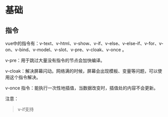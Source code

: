 # 基础

## 指令

vue中的指令有：v-text、v-html、v-show、v-if、v-else、v-else-if、v-for、v-on、v-bind、v-model、v-slot、v-pre、v-cloak、v-once 。

v-pre：用于跳过大量没有指令的节点会加快编译。

v-cloak：解决屏幕闪动。网络满的时候，屏幕会出现模板、变量等问题，可以使用这个指令解决。

v-once 指令：能执行一次性地插值，当数据改变时，插值处的内容不会更新。

注意：

> v-if支持<template>元素；v-show` 不支持 `<template>` 元素，也不支持 `v-else。

使用v-if和v-else作用两个相同的元素的时候，元素不会被替换掉而是换掉他们的元素相关属性，已达到高效复用的目的。如果希望达到替换元素的效果，可以绑定key属性来属性

```vue
<template v-if="loginType === 'username'">
  <label>Username</label>
  <input placeholder="Enter your username" key="username-input">
</template>
<template v-else>
  <label>Email</label>
  <input placeholder="Enter your email address" key="email-input">
</template>
```

以上代码绑定了可以之后，可以实现两个input标签之间的替换，而label为绑定key，仍然被高效复用。

### v-model修饰符

- .lazy：将input事件转为change` 事件_之后_进行同步

- ### .number

- ### .trim

组件上使用一个v-model，将会向组件内部传递一个props默认为value的属性（可以名为为v-modle绑定的属性名）同时向组件绑定一个input事件。

### v-if和v-show的局别

- `v-if` 是“真正”的条件渲染，因为它会确保在切换过程中条件块内的事件监听器和子组件适当地被销毁和重建。
- `v-if` 也是**惰性的**：如果在初始渲染时条件为假，则什么也不做——直到条件第一次变为真时，才会开始渲染条件块。
- 相比之下，`v-show` 就简单得多——不管初始条件是什么，元素总是会被渲染，并且只是简单地基于 CSS 进行切换。
- 一般来说，`v-if` 有更高的切换开销，而 `v-show` 有更高的初始渲染开销。因此，如果需要非常频繁地切换，则使用 `v-show` 较好；如果在运行时条件很少改变，则使用 `v-if` 较好。

### v-if和v-for一起使用

**永远不要把 `v-if` 和 `v-for` 同时用在同一个元素上。**

v-for的优先级比v-if的高，如果放在同一个标签上，会先渲染列表，在列表渲染过程中执行v-if，这会导致如果在列表渲染过程中出现DOM重新渲染，特别是列表的最后项的v-if为false的时候，将直接重新渲染整个列表，导致运行变慢。

#### 解决v-if和v-for的在一起的方案

> - 将v-if提到v-for的父元素或者将列表渲染套在<template/>标签上并在<template/>上使用v-if。
> - 不使用v-if，使用计算属性过滤掉列表为false的项再使用v-for进行渲染

```vue
<ul v-if="shouldShowUsers">
  <li
    v-for="user in users"
    :key="user.id"
  >
    {{ user.name }}
  </li>
</ul>
```

### 动态参数

在绑定指令的时候，可以使用方括号实现动态绑定动态参数

```vue
<a v-bind:[attributeName]="url"> ... </a>
<a v-on:[eventName]="doSomething"> ... </a>

```

### 事件修饰符

.prevent：阻止事件默认行为

.stop:阻止事件冒泡

.once：执行一次

```vue
<form v-on:submit.prevent="onSubmit">...</form>
```

### v-for列表渲染

使用v-for渲染列表，一定要绑定key，可以的值最好是数据中唯一值，尽量不要用index，如果使用index，如果要对列表进行增加和删除操作，会导致数据和列表不对应。

`v-for` 可以用来循环渲染`<template>` 中的一段包含多个元素的内容

```vue
<ul>
  <template v-for="item in items">
    <li>{{ item.msg }}</li>
    <li class="divider" role="presentation"></li>
  </template>
</ul>
```

组件使用v-for：尽量在组件内部使用而不是在组件上使用



## 模板语法

### 插值

{{}}：双大括号表达式。大括号表达式内只支持单个语句而不支持多个语法。

## 计算属性和监听器

computed和watch的区别和联系

联系：都是基于watcher实现的，computed能实现的，watch一定能事项

区别：

- computed是多对一的关系，多个值得变化作用于一个值，watch是一对多的关系，
- computed有缓存功能而watch没有。
- watch能够监听对象内部的变化而computed不能。

## 绑定class和style

### 绑定class

```vue
//对象方式
<div v-bind:class="{ active: isActive }"></div>
//数组方式
<div v-bind:class="[activeClass, errorClass]"></div>


```

### 绑定style

```vue
//内联方式
<div v-bind:style="{ color: activeColor, fontSize: fontSize + 'px' }"></div>
//对象方式
<div v-bind:style="styleObject"></div>
    styleObject: {
        color: 'red',
        fontSize: '13px'
      }
//数组方式
<div v-bind:style="[baseStyles, overridingStyles]"></div>
```

多重值

```vue
<div :style="{ display: ['-webkit-box', '-ms-flexbox', 'flex'] }"></div>
```

## 数组更新检测

vue无法检测对象内部的变化，因此vue封装了数组的方法，用于实现其响应式。

## 事件处理

使用向方法传入一个$event就可以使用event事件的方法和属性。

# 组件

## 模板组件

```vue
Vue.component('button-counter', {
  data: function () {
    return {
      count: 0
    }
  },
  template: '<button v-on:click="count++">You clicked me {{ count }} times.</button>'
})
```

组件的data必须是一个函数，因为组件的data是一个对象的话，由于对象是引用，指向的都是同一个地址，这会导致组件的data会指向vue实例的data，导致命名污染，定义一个函数的时候，放回的是一个对象，也就是每个实例组件都有自己的data，这样不会导致组件之间相互影响，便于组件的复用。

## 父组件向子组件传值

### props属性

props用于子组件接收父组件传入的值。

### attrs属性

如果向子组件上绑定属性，如果没有使用props接收，将会挂载在attrs实例上。

### refs

获取元素实例

### provide：注入

父：

```js
provide() {
        return { provideName: provideValue };
    },
```

子：

```
inject: ['provideName'],
```



## 子组件向父组件转值

### $emit 

表示出发子组件上的方法，该方法定义在父组件内

v-model的实质是$emit和props的组合，v-model的值表示向组件内传入的值，v-model会渲染出一个input事件挂载在组组件上，通过该input可以出发input方法，同时将v-model的值作为参数即可。

### 

### $parent

子组件获取父组件的实例

获取子组件的实例

## 兄弟之间，祖先后代之间

### eventBus

main.js

```
Vue.prototype.$bus=new Vue()
```

任意组件

```
this.$bus.$on('changeBus', function() {
           console.log('bus');
            });
```

使用

```js
this.$bus.$emit('changeBus');
```

## 单向数据流

所有的 prop 都使得其父子 prop 之间形成了一个**单向下行绑定**：父级 prop 的更新会向下流动到子组件中，但是反过来则不行。这样会防止从子组件意外变更父级组件的状态，从而导致你的应用的数据流向难以理解。

vue不建议直接修改子组件的props值，可以使用计算属性或者在data中将props赋值给别的变量。当父组件转入子组件的是一个对象或者数组的时候，修改子组件的props值，直接影响到父组件的数据（浅克隆）

### 组件继承

inheritAttrs: false

### 同步更新.sync

vue 修饰符sync的功能是：当一个子组件改变了一个 prop 的值时，这个变化也会同步到父组件中所绑定。注意带有 `.sync` 修饰符的 `v-bind` **不能**和表达式一起使用 .

### 缓存

<keep-alive>：用于动态组件和路由组件的缓存

# 重点API

## 全局API

### Vue.extend( options )

使用基础 Vue 构造器，创建一个“子类”。参数是一个包含组件选项的对象。`data` 选项是特例，需要注意 - 在 `Vue.extend()` 中它必须是函数

```vue
<div id="mount-point"></div>
// 创建构造器
var Profile = Vue.extend({
  template: '<p>{{firstName}} {{lastName}} aka {{alias}}</p>',
  data: function () {
    return {
      firstName: 'Walter',
      lastName: 'White',
      alias: 'Heisenberg'
    }
  }
})
// 创建 Profile 实例，并挂载到一个元素上。
new Profile().$mount('#mount-point')
```

### Vue.nextTick( [callback, context\] )

在下次 DOM 更新循环结束之后执行延迟回调。在修改数据之后立即使用这个方法，获取更新后的 DOM。

```js
vm.msg = 'Hello'
// DOM 还没有更新
Vue.nextTick(function () {
  // DOM 更新了
})

// 作为一个 Promise 使用 (2.1.0 起新增，详见接下来的提示)
Vue.nextTick()
  .then(function () {
    // DOM 更新了
  })
```

### Vue.set( target, propertyName/index, value )

用于对象新增属性

注意对象不能是 Vue 实例，或者 Vue 实例的根数据对象。

# vue2风格

style使用scope之后，尽量别用元素选择器。

# 重点总结



## 组件间通信

### 父组件向子组件传值：

props / v-slot / $parent / provide / inject

### 子组件向父组件传值：

$refs  / $emit / $children / $root / $attrs / $listener / eventBus

### 跨级别传值：

eventBus / vuex / $root





